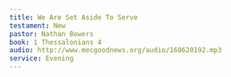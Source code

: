 ```yaml
---
title: We Are Set Aside To Serve
testament: New
pastor: Nathan Bowers
book: 1 Thessalonians 4
audio: http://www.mecgoodnews.org/audio/160620192.mp3
service: Evening
---
```

